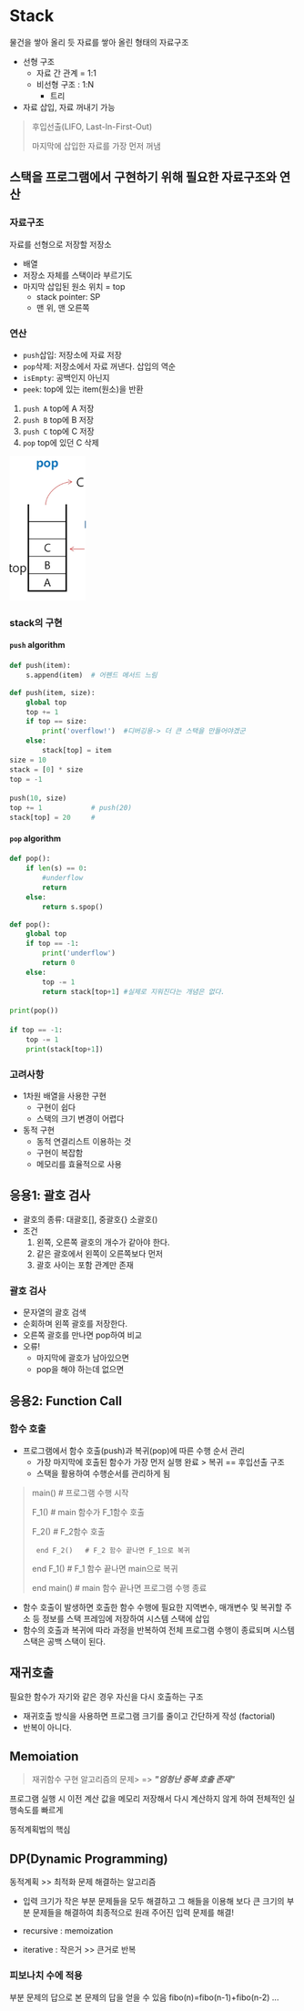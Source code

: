 # Stack
물건을 쌓아 올리 듯 자료를 쌓아 올린 형태의 자료구조
- 선형 구조
    - 자료 간 관계 = 1:1
    - 비선형 구조 : 1:N
        - 트리
- 자료 삽입, 자료 꺼내기 가능
> 후입선출(LIFO, Last-In-First-Out)
> 
> 마지막에 삽입한 자료를 가장 먼저 꺼냄
    
## 스택을 프로그램에서 구현하기 위해 필요한 자료구조와 연산
### 자료구조
자료를 선형으로 저장할 저장소
- 배열
- 저장소 자체를 스택이라 부르기도
- 마지막 삽입된 원소 위치 = top
    - stack pointer: SP
    -  맨 위, 맨 오른쪽
### 연산
- `push`삽입: 저장소에 자료 저장
- `pop`삭제: 저장소에서 자료 꺼낸다. 삽입의 역순
- `isEmpty`: 공백인지 아닌지
- `peek`: top에 있는 item(원소)을 반환

1. `push A` 
top에 A 저장
2. `push B`
top에 B 저장
3. `push C`
top에 C 저장
4. `pop`
top에 있던 C 삭제
   
![img.png](img.png)
### stack의 구현
#### `push` algorithm
```python
def push(item):
    s.append(item)  # 어펜드 메서드 느림
```

```python
def push(item, size):
    global top
    top += 1
    if top == size:
        print('overflow!')  #디버깅용-> 더 큰 스택을 만들어야겠군
    else:
        stack[top] = item
size = 10
stack = [0] * size
top = -1

push(10, size)
top += 1            # push(20)
stack[top] = 20     #
```
#### `pop` algorithm
```python
def pop():
    if len(s) == 0:
        #underflow
        return
    else:
        return s.spop()
```
```python
def pop():
    global top
    if top == -1:
        print('underflow')
        return 0
    else:
        top -= 1
        return stack[top+1] #실제로 지워진다는 개념은 없다.

print(pop())

if top == -1:
    top -= 1
    print(stack[top+1])
```

### 고려사항
- 1차원 배열을 사용한 구현
    - 구현이 쉽다
    - 스택의 크기 변경이 어렵다
- 동적 구현
    - 동적 연결리스트 이용하는 것
    - 구현이 복잡함
    - 메모리를 효율적으로 사용
  
## 응용1: 괄호 검사
- 괄호의 종류: 대괄호[], 중괄호{} 소괄호()
- 조건
  1. 왼쪽, 오른쪽 괄호의 개수가 같아야 한다.
  2. 같은 괄호에서 왼쪽이 오른쪽보다 먼저
  3. 괄호 사이는 포함 관계만 존재
  
### 괄호 검사
- 문자열의 괄호 검색
- 순회하며 왼쪽 괄호를 저장한다.
- 오른쪽 괄호를 만나면 pop하여 비교
- 오류!
  - 마지막에 괄호가 남아있으면
  - pop을 해야 하는데 없으면
  
## 응용2: Function Call
### 함수 호출
- 프로그램에서 함수 호출(push)과 복귀(pop)에 따른 수행 순서 관리 
  - 가장 마지막에 호출된 함수가 가장 먼저 실행 완료 > 복귀 == 후입선출 구조
  - 스택을 활용하여 수행순서를 관리하게 됨
>main()            # 프로그램 수행 시작
> 
> F_1()           # main 함수가 F_1함수 호출
> 
>    F_2()         # F_2함수 호출
> 
>      end F_2()   # F_2 함수 끝나면 F_1으로 복귀
> 
>    end F_1()     # F_1 함수 끝나면 main으로 복귀
> 
>  end main()      # main 함수 끝나면 프로그램 수행 종료
- 함수 호출이 발생하면 호출한 함수 수행에 필요한 
  지역변수, 매개변수 및 복귀할 주소 등 정보를 스택 프레임에 저장하여 
  시스템 스택에 삽입
- 함수의 호출과 복귀에 따라 과정을 반복하여 전체 프로그램 수행이 종료되며
시스템 스택은 공백 스택이 된다.
## 재귀호출
필요한 함수가 자기와 같은 경우 자신을 다시 호출하는 구조
- 재귀호출 방식을 사용하면 프로그램 크기를 줄이고 간단하게 작성 (factorial)
- 반복이 아니다.

## Memoiation
> 재귀함수 구현 알고리즘의 문제> => ***_"엄청난 중복 호출 존재"_***

프로그램 실행 시 이전 계산 값을 메모리 저장해서 다시 계산하지 않게 하여
전체적인 실행속도를 빠르게

동적계획법의 핵심

## DP(Dynamic Programming)
동적계획 >> 최적화 문제 해결하는 알고리즘
- 입력 크기가 작은 부분 문제들을 모두 해결하고
그 해들을 이용해 보다 큰 크기의 부분 문제들을 해결하여
  최종적으로 원래 주어진 입력 문제를 해결!

-  recursive : memoization
- iterative : 작은거 >> 큰거로 반복
### 피보나치 수에 적용
부분 문제의 답으로 본 문제의 답을 얻을 수 있음
fibo(n)=fibo(n-1)+fibo(n-2)
...

